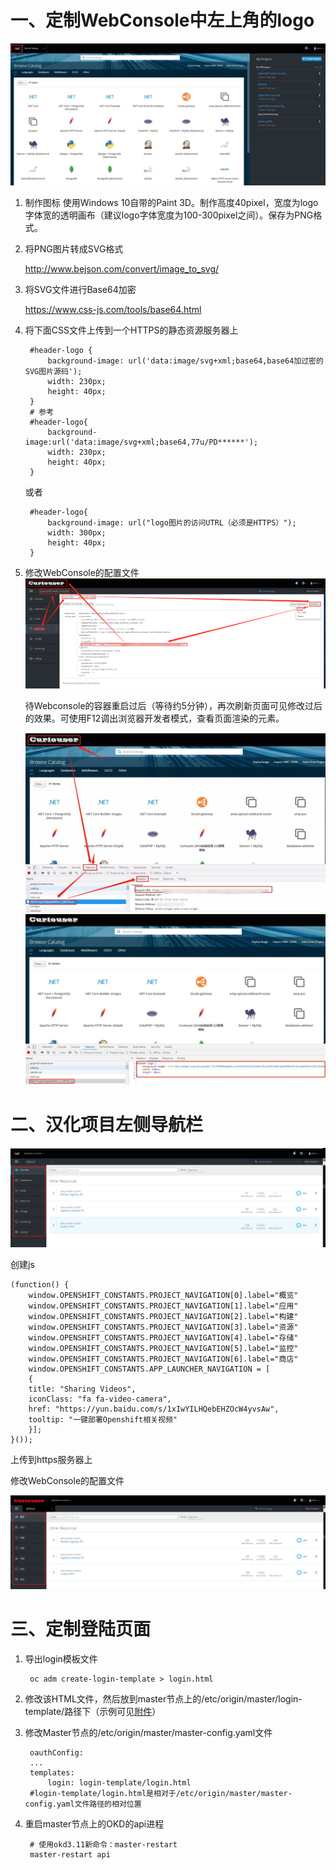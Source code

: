 # 一、定制WebConsole中左上角的logo

![](/assets/openshift-WebConsole定制化-1.jpg)

1. 制作图标
使用Windows 10自带的Paint 3D。制作高度40pixel，宽度为logo字体宽的透明画布（建议logo字体宽度为100-300pixel之间）。保存为PNG格式。
2. 将PNG图片转成SVG格式
   
    http://www.bejson.com/convert/image_to_svg/

3. 将SVG文件进行Base64加密
   
    https://www.css-js.com/tools/base64.html

4. 将下面CSS文件上传到一个HTTPS的静态资源服务器上

        #header-logo {
            background-image: url('data:image/svg+xml;base64,base64加过密的SVG图片源码');
            width: 230px;
            height: 40px;
        }
        # 参考
        #header-logo{
            background-image:url('data:image/svg+xml;base64,77u/PD******');
            width: 230px;
            height: 40px;
        }

    或者

        #header-logo{
            background-image: url("logo图片的访问UTRL（必须是HTTPS）");
            width: 300px;
            height: 40px;
        }

5. 修改WebConsole的配置文件
    ![](/assets/openshift-WebConsole定制化-2.jpg)

    待Webconsole的容器重启过后（等待约5分钟），再次刷新页面可见修改过后的效果。可使用F12调出浏览器开发者模式，查看页面渲染的元素。

    ![](/assets/openshift-WebConsole定制化-3.jpg)
    ![](/assets/openshift-WebConsole定制化-4.jpg)

# 二、汉化项目左侧导航栏

![](/assets/openshift-WebConsole定制化-5.png)

创建js

    (function() {
        window.OPENSHIFT_CONSTANTS.PROJECT_NAVIGATION[0].label="概览"
        window.OPENSHIFT_CONSTANTS.PROJECT_NAVIGATION[1].label="应用"
        window.OPENSHIFT_CONSTANTS.PROJECT_NAVIGATION[2].label="构建"
        window.OPENSHIFT_CONSTANTS.PROJECT_NAVIGATION[3].label="资源"
        window.OPENSHIFT_CONSTANTS.PROJECT_NAVIGATION[4].label="存储"
        window.OPENSHIFT_CONSTANTS.PROJECT_NAVIGATION[5].label="监控"
        window.OPENSHIFT_CONSTANTS.PROJECT_NAVIGATION[6].label="商店"
        window.OPENSHIFT_CONSTANTS.APP_LAUNCHER_NAVIGATION = [
        {
        title: "Sharing Videos",
        iconClass: "fa fa-video-camera",
        href: "https://yun.baidu.com/s/1xIwYILHQebEHZOcW4yvsAw",
        tooltip: "一键部署Openshift相关视频"
        }];
    }());
上传到https服务器上

修改WebConsole的配置文件

![](/assets/openshift-WebConsole定制化-6.png)


# 三、定制登陆页面

1. 导出login模板文件

        oc adm create-login-template > login.html

2. 修改该HTML文件，然后放到master节点上的/etc/origin/master/login-template/路径下（示例可见[附件](/assets/openshift-webconsole-login.html)）

3. 修改Master节点的/etc/origin/master/master-config.yaml文件

        oauthConfig:
        ...
        templates:
            login: login-template/login.html
        #login-template/login.html是相对于/etc/origin/master/master-config.yaml文件路径的相对位置
        
4. 重启master节点上的OKD的api进程

        # 使用okd3.11新命令：master-restart
        master-restart api
